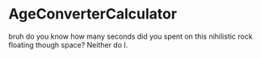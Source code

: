 # AgeConverterCalculator
bruh do you know how many seconds did you spent on this nihilistic rock floating though space? Neither do I.

